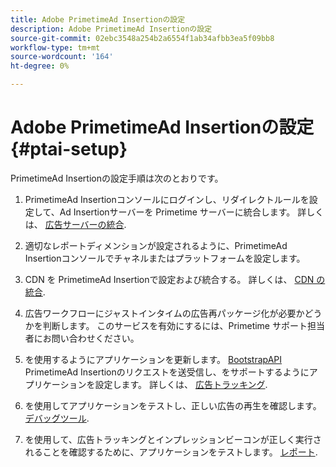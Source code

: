 ```yaml
---
title: Adobe PrimetimeAd Insertionの設定
description: Adobe PrimetimeAd Insertionの設定
source-git-commit: 02ebc3548a254b2a6554f1ab34afbb3ea5f09bb8
workflow-type: tm+mt
source-wordcount: '164'
ht-degree: 0%

---
```


# Adobe PrimetimeAd Insertionの設定 {#ptai-setup}

PrimetimeAd Insertionの設定手順は次のとおりです。

1. PrimetimeAd Insertionコンソールにログインし、リダイレクトルールを設定して、Ad Insertionサーバーを Primetime サーバーに統合します。 詳しくは、 [広告サーバーの統合](/help/primetime-ad-insertion/getting-started/integrate-ad-server.md).

1. 適切なレポートディメンションが設定されるように、PrimetimeAd Insertionコンソールでチャネルまたはプラットフォームを設定します。

1. CDN を PrimetimeAd Insertionで設定および統合する。 詳しくは、 [CDN の統合](integrate-cdn.md).

1. 広告ワークフローにジャストインタイムの広告再パッケージ化が必要かどうかを判断します。 このサービスを有効にするには、Primetime サポート担当者にお問い合わせください。

1. を使用するようにアプリケーションを更新します。 [BootstrapAPI](/help/primetime-ad-insertion/technical-reference/bootstrap-api.md) PrimetimeAd Insertionのリクエストを送受信し、をサポートするようにアプリケーションを設定します。 詳しくは、 [広告トラッキング](set-up-ad-tracking.md).

1. を使用してアプリケーションをテストし、正しい広告の再生を確認します。 [デバッグツール](/help/primetime-ad-insertion/performance-monitoring-debugging-reporting/troubleshoot-and-debug.md).

1. を使用して、広告トラッキングとインプレッションビーコンが正しく実行されることを確認するために、アプリケーションをテストします。 [レポート](/help/primetime-ad-insertion/performance-monitoring-debugging-reporting/reporting-and-billing.md).
